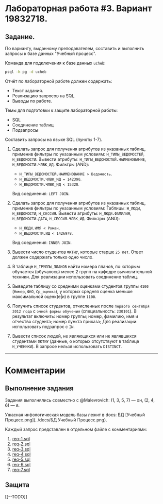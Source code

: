 # Лабораторная работа #3. Вариант 19832718.

## Задание.

По варианту, выданному преподавателем, составить и выполнить запросы к базе данных "Учебный процесс".

Команда для подключения к базе данных `ucheb`:

```bash
psql -h pg -d ucheb
```

Отчёт по лабораторной работе должен содержать:

- Текст задания.
- Реализацию запросов на SQL.
- Выводы по работе.

Темы для подготовки к защите лабораторной работы:

- SQL
- Соединение таблиц
- Подзапросы

Составить запросы на языке SQL (пункты 1-7).

1.  Сделать запрос для получения атрибутов из указанных таблиц, применив
    фильтры по указанным условиям: `Н_ТИПЫ_ВЕДОМОСТЕЙ`, `Н_ВЕДОМОСТИ`. 
    Вывести атрибуты: `Н_ТИПЫ_ВЕДОМОСТЕЙ.НАИМЕНОВАНИЕ`, `Н_ВЕДОМОСТИ.ЧЛВК_ИД`. 
    Фильтры (AND):
    - `Н_ТИПЫ_ВЕДОМОСТЕЙ.НАИМЕНОВАНИЕ > Ведомость`.
    - `Н_ВЕДОМОСТИ.ЧЛВК_ИД = 142390`.
    - `Н_ВЕДОМОСТИ.ЧЛВК_ИД < 15328`. 

    Вид соединения: `LEFT JOIN`.

2.  Сделать запрос для получения атрибутов из указанных таблиц, применив
    фильтры по указанным условиям: Таблицы: `Н_ЛЮДИ`, `Н_ВЕДОМОСТИ`, `Н_СЕССИЯ`.
    Вывести атрибуты: `Н_ЛЮДИ.ФАМИЛИЯ`, `Н_ВЕДОМОСТИ.ДАТА`, `Н_СЕССИЯ.ЧЛВК_ИД`.
    Фильтры (AND):
    - `Н_ЛЮДИ.ИМЯ < Роман`.
    - `Н_ВЕДОМОСТИ.ИД < 1426978`. 

    Вид соединения: `INNER JOIN`.

3.  Вывести число студентов `ФКТИУ`, которые старше `25 лет`. Ответ должен
    содержать только одно число.

4.  В таблице `Н_ГРУППЫ_ПЛАНОВ` найти номера планов, по которым обучается
    (обучалось) менее 2 групп на кафедре вычислительной техники. Для реализации
    использовать соединение таблиц.

5.  Выведите таблицу со средними оценками студентов группы `4100` (`Номер`, `ФИО`,
    `Ср_оценка`), у которых средняя оценка меньше максимальной оценк(е|и) 
    в группе `1100`.

6.  Получить список студентов, отчисленных после `первого сентября 2012 года` с
    `очной формы обучения` (специальность: `230101`). 
    В результат включить: номер группы; номер, фамилию, имя и отчество студента; номер пункта приказа; 
    Для реализации использовать подзапрос с `IN`.

7.  Вывести список людей, не являющихся или не являвшихся студентами `ФКТИУ`
    (данные, о которых отсутствуют в таблице `Н_УЧЕНИКИ`). 
    В запросе нельзя использовать `DISTINCT`.

- - -
# Комментарии

## Выполнение задания

Задания выполнялись совместно с @Malevrovich: (1, 3, 5, 7) — он, (2, 4, 6) — я.

Ужасная инфологическая модель базы лежит в docs: БД [Учебный Процесс.png](../docs/БД Учебный Процесс.png).

Каждый запрос представлен в отдельном файле c комментариями: 
1. [req-1.sql](./req-1)
2. [req-2.sql](./req-2)
3. [req-3.sql](./req-3)
4. [req-4.sql](./req-4)
5. [req-5.sql](./req-5)
6. [req-6.sql](./req-6)
7. [req-7.sql](./req-7)

## Защита

[[--TODO]]

